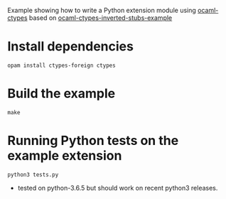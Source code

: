 Example showing how to write a Python extension module using [ocaml-ctypes](https://github.com/ocamllabs/ocaml-ctypes/tree/master/src/ctypes) based on [ocaml-ctypes-inverted-stubs-example](https://github.com/yallop/ocaml-ctypes-inverted-stubs-example)

# Install dependencies

```shell
opam install ctypes-foreign ctypes
```

# Build the example

```shell
make
```

# Running Python tests on the example extension

```shell
python3 tests.py
```

- tested on python-3.6.5 but should work on recent python3 releases.
